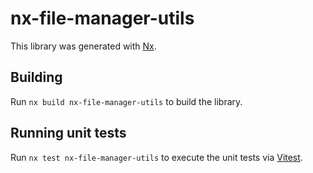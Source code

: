 # nx-file-manager-utils

This library was generated with [Nx](https://nx.dev).

## Building

Run `nx build nx-file-manager-utils` to build the library.

## Running unit tests

Run `nx test nx-file-manager-utils` to execute the unit tests via [Vitest](https://vitest.dev/).

